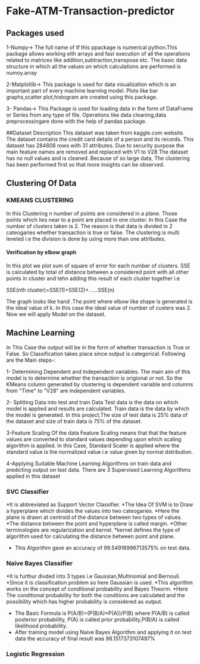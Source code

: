 # Fake-ATM-Transaction-predictor
## Packages used 
1-Numpy-> The full name of tf this ppackage is numerical python.This package allows working eith arrays and fast execution of all the operations related to matrices like addition,subtraction,transpose etc.
The basic data structure in which all the values on which calculations are performed is numoy.array

2-Matplotlib-> This package is used for data visualization which is an important part of every machine learning model.
Plots like bar graphs,scatter plot,histogram are created using this package.

3- Pandas-> This Package is used for loading data in the form of DataFrame or Series from any type of file.
Operations like data cleaning,data preprocessingare done with the help of pandas package.

##Dataset Description
This dataset was taken from kaggle.com website.
The dataset contains the credit card details of a person and its records.
This dataset has 284808 rows with 31 attributes.
Due to security purpose the main feature names are removed and replaced with V1 to V28
The dataset has no null values and is cleaned.
Because of so large data, The clustering has been performed first so that more insights can be observed.

## Clustering Of Data

### KMEANS CLUSTERING
In this Clustering n number of points are considered in a plane.
Those points which lies near to a point are placed in one cluster.
In this Case the number of clusters taken is 2.
The reason is that data is divided in 2 cateogaries whether transaction is true or false.
The clustering is multi leveled i.e  the division is done by using more than one attributes.

#### Verification by elbow graph
In this plot we plot sum of square of error for each number of clusters.
SSE is calculated by total of distance between a considered point with all other points in cluster and tehn adding this result of each cluster together i.e

SSE(nth cluster)=SSE(1)+SSE(2)+......SSE(n)

The graph looks like hand .The point where elbow like shape is generated is the ideal value of k.
In this case the ideal value of number of custers was 2.
Now we will apply Model on the dataset.

## Machine Learning
In This Case the output will be in the form of whether transaction is True or False. So Classification takes place since output is categorical.
Following are the Main steps-:

1- Determining Dependent and Independent variables.
The main aim of this model is to determine whether the transaction is origional or not.
So the KMeans column generated by clustering is dependent variable and columns from "Time" to "V28" are independent variables.

2- Splitting Data into test and train Data
Test data is the data on which model is applied and results are calculated.
Train data is the data by which the model is generated.
In this project,The size of test data is 25% data of the dataset and size of train data is 75% of the dataset.

3-Feature Scaling Of the data
Feature Scaling means that that the feature values are converted to standard values depending upon which scaling algorithm is applied.
In this Case, Standard Scaler is applied where the standard value is the normalized value i.e value given by normal dstribution.

4-Applying Suitable Machine Learning Algorithms on train data and predicting output on test data.
There are 3 Supervised Learning  Algorithms applied in this dataset

### SVC Classifier
*It is abbreviated as Support Vector Classifier.
*The Idea Of SVM is to Draw a hyperplane which divides the values into two cateogaries.
*Here the plane is drawn at centroid of the distance between two types of values.
*The distance between the point and hyperplane is called margin.
*Other terminologies are regularization and kernel.
*kernel defines the type of algorithm used for calculating the distance between point and plane.
* This Algorithm gave an accuracy of 99.54916996713575% on test data.

### Naive Bayes Classifier
*It is furthur divded into 3  types i.e Gaussian,Multinomial and Bernouli.
*Since it is classification problem so here Gaussian is used.
*This algorithm works on the concept of conditional probability and Bayes Theorm.
*Here The conditional probability for both the conditions are calculated and the possibility which has higher probability is considered as output.
* The Basic Formula is P(A/B)=(P(B/A)*P(A))/P(B) where P(A/B) is called posterior probability, P(A) is called prior probability,P(B/A) is called likelihood probability.
* After training model using Naive Bayes Algorithm and applying it on test data the accuracy of final result was 98.1517373107497%

### Logistic Regression
